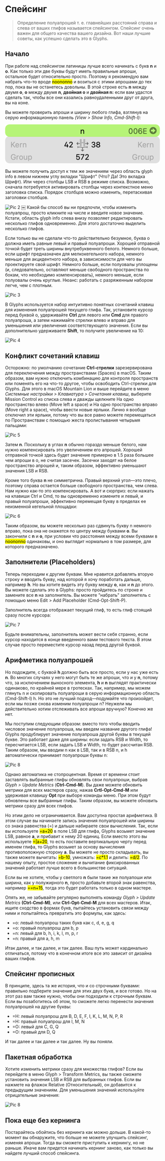 # Спейсинг

> Определение полуапрошей т. е. главнейших расстояний справа и слева от ваших глифов называется спейсингом. Спейсинг очень важен для общего качества вашего дизайна. Вот наши лучшие советы, как успешно сделать это в Glyphs.

## Начало
При работе над спейсингом латиницы лучше всего начинать с букв **n** и **o**. Как только эти две буквы будут иметь правильные апроши, остальное будет относительно просто. Поэтому я рекомендую вам набрать что-то вроде <mark>noononno</mark> и возиться с этими апрошами до тех пор, пока вы не останетесь довольны. В этой строке есть **n** между двумя **o**, **o** между двумя **n**, **двойная o** и **двойная n:** если вам удастся сделать так, чтобы все они казались равноудаленными друг от друга, вы на коне.

Вы можете проверить апроши и ширину любого глифа, взглянув на серую информационную панель *(View > Show Info, Cmd-Shift-I):*

![Info panel](/img/grey_info_panel.png "Grey info panel")

Вы можете получить доступ к тем же значениям через область glyph info в левом нижнем углу вкладки "Шрифт" (Что? Да! Это вкладка Шрифт). Или через столбцы LSB и RSB в режиме списка. Возможно, сначала потребуется активировать столбцы через контекстное меню заголовка списка. Порядок столбцов можно изменить, перетаскивая заголовки столбцов.

![Pic 2](https://cdn2.glyphsapp.com/media/pages/learn/spacing/981d5f3f92-1624987024/spacing-2-1280x-q80.webp)
￼
Какой бы способ вы ни предпочли, чтобы изменить полуапрош, просто кликните на числе и введите новое значение. Кстати, область glyph info слева внизу позволяет редактировать несколько глифов одновременно. Для этого достаточно выделить несколько глифов. 

Если только вы не сделали что-то действительно безумное, буква o должна иметь равные левый и правый полуапроши. Хорошей отправной точкой будет треть ширины внутребуквенного белого. Немного больше, если шрифт предназначен для мелкокегельного набора, немного меньше для акцидентного набора, в зависисимости для чего вы проектируете свой шрифт. Немного больше, если полуовалы уплощены (и, следовательно, оставляют меньше свободного пространства по бокам, что необходимо компенсировать), немного меньше, если полуовалы очень круглые. Нюанс: работать с разряженным набором легче, чем с плотным.

![Pic 3](https://cdn2.glyphsapp.com/media/pages/learn/spacing/0483255731-1642428185/keys-for-spacing-1280x-q80.webp)

В Glyphs используется набор интуитивно понятных сочетаний клавиш для изменения полуапрошей текущего глифа. Так, установите курсор перед буквой o, удерживайте **Ctrl** для левого или **Cmd** для правого полуапроша, а затем нажимайте стрелки влево и вправо для уменьшения или увеличения соответствующего значения. Если вы дополнительно удерживаете **Shift**, то получите увеличение на 10:

![Pic 4](https://cdn2.glyphsapp.com/media/pages/learn/spacing/f399c8453a-1624987024/spacing-3.gif)

## Конфликт сочетаний клавиш

Осторожно: по умолчанию сочетание **Ctrl-стрелки** зарезервирована для переключения между пространствами (Spaces) в macOS. Таким образом, вам нужно отключить комбинацию для контроля пространств или поменять его на что-то другое, чтобы освободить Ctrl-стрелки для Glyphs. Для этого в macOS Mountain Lion и выше перейдите в меню *Системные настройки > Клавиатура > Сочетания клавиш*, выберите Mission Control из списка слева и дважды щелкните На одно пространство влево (Move left a space) и На одно пространство вправо (Move right a space), чтобы ввести новые ярлыки. Лично я вообще отключил эти ярлыки, потому что вы все равно можете перемещаться по Пространствам с помощью жеста пролистывания четырьмя пальцами:

![Pic 5](https://cdn2.glyphsapp.com/media/pages/learn/spacing/51288787f8-1624987024/spacing-5-1280x-q80.webp)

Затем **n**. Поскольку в углах **n** обычно гораздо меньше белого, нам нужно компенсировать это увеличением его апрошей. Хорошей отправной точкой здесь будет значение примерно в 1.5 раза большее чем апроши в o, не считая засечек. Засечки заходят на белое пространство апрошей и, таким образом, эффективно уменьшают значения LSB и RSB.

Кроме того буква **n** не симметрична. Правый верхний угол—это плечо, поэтому справа остается больше свободного пространства, чем слева. Нам нужно как-то это компенсировать. А вот и сюрприз: если нажать на клавиши Ctrl и Cmd, то вы одновременно измените и левый, и правый полуапроши, эффективно перемещая букву в пределах ее неизменной кегельной площадки:

![Pic 6](https://cdn2.glyphsapp.com/media/pages/learn/spacing/0c0c8db36e-1624987024/spacing-4.gif)

Таким образом, вы можете несколько раз сдвинуть букву n немного вправо, пока она не окажется по центру между буквами **o**. Вы закончили с **n** и **o**, при условии что расстояния между всеми буквами в <mark>noononno</mark> одинаковы, и оно выглядит нормально в том размере, для которого предназначено.


## Заполнители (Placeholders)

Теперь переходим к другим буквам. Мне нравится добавлять вторую строку и вводить букву, над которой я хочу поработать дальше, например **h**. Но вы хотите видеть эту букву между **о**, как и **n** до этого. Вы можете сделать это в Glyphs: просто пройдитесь по строке и замените все **n** на заполнитель. Вы можете "набрать" заполнитель с помощью меню Edit > Add Placeholder (Cmd-Opt-Shift-P).

Заполнитель всегда отображает текущий глиф, то есть глиф стоящий сразу после курсора:

![Pic 7](https://cdn2.glyphsapp.com/media/pages/learn/spacing/f87d85538e-1624987024/spacing-6.gif)

Будьте внимательны, заполнитель может вести себя странно, если курсор находится в конце введенного вами тестового текста. В этом случае просто переместите курсор назад перед другой буквой.


## Арифметика полуапрошей

Но подождите, с буквой **h** должно быть все просто, если у нас уже есть **n**. Во многих случаях у него могут быть те же апроши, что и у **n**, потому что, за исключением выносного элемента, **h** и **n** выглядят практически одинаково, по крайней мере в гротесках. Так, например, мы можем глянуть n и скопировать полуапроши в серую информационную область (Cmd-Shift-I) h. Но это не лучший подход—подумайте что произойдет, если мы позже снова изменим полуапроши n? Неужели мы действительно хотим отслеживать все апроши вручную? Конечно же нет.

Мы поступим следующим образом: вместо того чтобы вводить числовое значение полуапроша, мы введем название другого глифа! Glyphs продублирует значение полуапроша другой буквы в текущей букве. Это работает даже для ширины: если задать RSB и Width, то пересчитается LSB, если задать LSB и Width, то будет рассчитан RSB. Таким образом, мы вводим n как в LSB, так и в RSB n, и h автоматически принимает полуапроши буквы n:

![Pic 8](https://cdn2.glyphsapp.com/media/pages/learn/spacing/77a654ff8a-1624987024/spacing-7-1280x-q80.webp)

Однако автоматика не стопроцентная. Время от времени стоит заставлять выбранные глифы обновлять свои полуапроши, выбрав *Glyph > Update Metrics* (**Ctrl-Cmd-M**). Вы даже можете обновить метрики для всех мастеров сразу, нажав **Crtl-Opt-Cmd-M** или удерживая клавишу **Opt** при выборе команды меню. При этом будут обновлены все выбранные глифы. Таким образом, вы можете обновить метрики сразу для всех глифов.

Но этим дело не ограничивается. Вам доступна простая арифметика. В этом случае вы начинаете запись значения полуапрошей или ширины со знака равенства (=) и дальше набираете свои вычисления. Так, если вы используете <mark>=a+20</mark> в поле LSB для глифа, Glyphs возьмет значение LSB, равное **a**, и прибавит к нему 20 единиц. Если вместо этого вы используете <mark>=|a+20</mark>, то есть поставите вертикальную черту перед именем глифа, то Glyphs возьмет за основу вычисления противоположную сторону **a**. Вы можете не  просто складывать, вы также можете вычитать: <mark>=b-10</mark>, умножать: <mark>=c*1.1</mark> и делить: <mark>=d/2</mark>. По нашему опыту, простое сложение и вычитание фиксированных значений работает лучше всего в большинстве ситуаций.

Если вы не хотите, чтобы у светлого **n** были такие же полуапоши или ширина, как у полужирного **n**, просто добавьте второй знак равенства, например <mark>==n+15</mark>, тогда это будет работать только в одном мастере.

Опять же, не забывайте регулярно выполнять команду *Glyph > Update Metrics* **(Ctrl-Cmd-M)**, или **Ctrl-Opt-Cmd-M** для всех мастеров. Итак, ищите сходство в формах букв, пытайтесь установить связи между ними и попытайтесь превратить это формулы, как здесь:

* =o: левый полуапрош таких букв как c, d, e, g, q
* =o: правый полуапрош для b, p
* =n: левый для b, h, i, k, l, m, p, r
* =n: правый для a, h, m

Итак далее, и так далее, и так далее. Ваш путь может кардинально отличаться, потому что в конечном итоге все это зависит от дизайна ваших глифов. 


## Cпейсинг прописных

В принципе, здесь та же история, что и со строчными буквами: правильно подберите значение для этих двух букв, и все готово. Но на этот раз вам также нужно, чтобы они подходили к строчным буквам. Если вы позаботитесь об этом, то сможете легко перенести значения полуапрошей на другие буквы:

* =H: левый полуапрош для B, D, E, F, I, K, L, M, N, P, R
* =H: правый полуапрош для I, M, N
* =O: левый для C, G, Q
* =O: правый для D, Q

И так далее и так далее и так далее. Ну вы поняли. 

[//]: <> (* Automatic alignment *)


## Пакетная обработка

Хотите изменить метрики сразу для множества глифов? Если вы перейдете в меню Glyph > Transform Metrics, вы также сможете установить значения LSB и RSB для выбранных глифов. Если вы нажмете на флажок Relative (Относительный), он добавится к предыдущим значениям. Для уменьшения значений используйте отрицательные значения:

![Pic 8](https://cdn2.glyphsapp.com/media/pages/learn/spacing/7282a944fa-1642360516/transform-metrics-640x-q80.webp)

## Пока еще без кернинга

Постарайтесь обойтись без кернинга как можно дольше. В какой-то момент вы обнаружите, что больше не можете улучшить спейсинг, изменяя апроши. Тогда вы сможете приступить к кернингу, но не раньше. Иначе вам придется начинать кернинг заново, как только вы найдете лучший способ спейсинга.